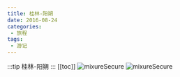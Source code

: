 ```yaml
---
title: 桂林-阳朔
date: 2016-08-24
categories:
 - 旅程
tags:
 - 游记
---
```


:::tip
桂林-阳朔
:::
[[toc]]
<img src="http://qny.panhuaqing.cn/IMG_20160826_123528.jpg" alt="mixureSecure">
<img src="http://qny.panhuaqing.cn/IMG_20160825_193049.jpg" alt="mixureSecure">

